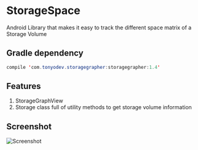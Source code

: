 # StorageSpace
Android Library that makes it easy to track the different space matrix of a Storage Volume 

## Gradle dependency
```java 
compile 'com.tonyodev.storagegrapher:storagegrapher:1.4'
``` 

## Features
1. StorageGraphView
2. Storage class full of utility methods to get storage volume information

## Screenshot

![Screenshot](https://github.com/tonyofrancis/StorageSpace/blob/master/app/src/main/res/drawable/screenshot.png?raw=true)
